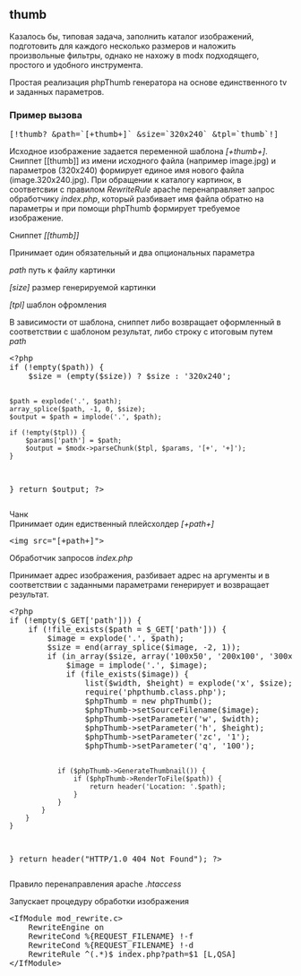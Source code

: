 
<meta http-equiv="Content-Type" content="text/html; charset=utf-8">
<h2>thumb</h2>

<p>Казалось бы, типовая задача, заполнить каталог изображений, подготовить для каждого несколько размеров и наложить произвольные фильтры, однако не нахожу в <span class="text-bold">modx</span> подходящего, простого и удобного инструмента.</p>
<p>Простая реализация phpThumb генератора на основе единственного tv и заданных параметров.</p>
<h3 class="sub-header text-bold">Пример вызова</h3>
<pre class="brush: php;">
[!thumb? &path=`[+thumb+]` &size=`320x240` &tpl=`thumb`!]
</pre>
<p>Исходное изображение задается переменной шаблона <i>[+thumb+]</i>. Сниппет [[thumb]] из имени исходного файла (например image.jpg) и параметров (320x240) формирует единое имя нового файла (image.320x240.jpg). При обращении к каталогу картинок, в соответсвии с правилом <i>RewriteRule</i> apache перенаправляет запрос обработчику <i>index.php</i>, который разбивает имя файла обратно на параметры и при помощи phpThumb формирует требуемое изображение.</p>
<p><span class="text-bold">Сниппет <i>[[thumb]]</i></span></p>
<p>Принимает один обязательный и два опциональных параметра</p>
<p><i>path</i> путь к файлу картинки</p>
<p><i>[size]</i> размер генерируемой картинки</p>
<p><i>[tpl]</i> шаблон офромления</p>
<p>В зависимости от шаблона, сниппет либо возвращает оформленный в соответствии с шаблоном результат, либо строку с итоговым путем <i>path</i></p>
<pre class="brush: php;">
&lt;?php
if (!empty($path)) {
	$size = (empty($size)) ? $size : '320x240';

	$path = explode('.', $path);
	array_splice($path, -1, 0, $size);
	$output = $path = implode('.', $path);

	if (!empty($tpl)) {
		$params['path'] = $path;
		$output = $modx->parseChunk($tpl, $params, '[+', '+]');
	}
}
return $output;
?>
</pre>
<p><span class="text-bold">Чанк <i></i></span><br>
Принимает один едиственный плейсхолдер <i>[+path+]</i></p>
<pre class="brush: php;">
&lt;img src="[+path+]"&gt;
</pre>
<p><span class="text-bold">Обработчик запросов <i>index.php</i></span></p>
<p>Принимает адрес изображения, разбивает адрес на аргументы и в соответствии с заданными параметрами генерирует и возвращает результат.</p>
<pre class="brush: php;">
&lt;?php
if (!empty($_GET['path'])) {
	if (!file_exists($path = $_GET['path'])) {
		$image = explode('.', $path);
		$size = end(array_splice($image, -2, 1));
		if (in_array($size, array('100x50', '200x100', '300x150'))) {
			$image = implode('.', $image);
			if (file_exists($image)) {
				list($width, $height) = explode('x', $size);
				require('phpthumb.class.php');
				$phpThumb = new phpThumb();
				$phpThumb->setSourceFilename($image);
				$phpThumb->setParameter('w', $width);
				$phpThumb->setParameter('h', $height);
				$phpThumb->setParameter('zc', '1');
				$phpThumb->setParameter('q', '100');

				if ($phpThumb->GenerateThumbnail()) {
					if ($phpThumb->RenderToFile($path)) {
						return header('Location: '.$path);
					}
				}
			}
		}
	}
}
return header("HTTP/1.0 404 Not Found");
?>
</pre>
<p><span class="text-bold">Правило перенаправления apache <i>.htaccess</i></span></p>
<p>Запускает процедуру обработки изображения</p>
<pre class="brush: php;">
&lt;IfModule mod_rewrite.c&gt;
	RewriteEngine on
	RewriteCond %{REQUEST_FILENAME} !-f
	RewriteCond %{REQUEST_FILENAME} !-d
	RewriteRule ^(.*)$ index.php?path=$1 [L,QSA]
&lt;/IfModule&gt;
</pre>